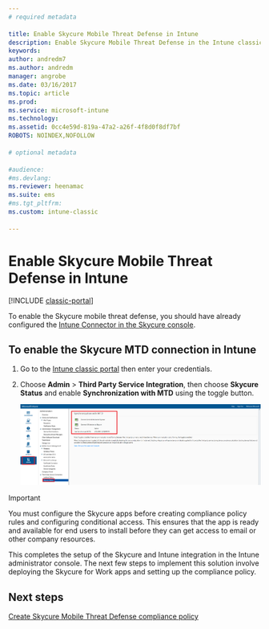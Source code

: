 ```yaml
---
# required metadata

title: Enable Skycure Mobile Threat Defense in Intune 
description: Enable Skycure Mobile Threat Defense in the Intune classic portal.
keywords:
author: andredm7
ms.author: andredm
manager: angrobe
ms.date: 03/16/2017
ms.topic: article
ms.prod:
ms.service: microsoft-intune
ms.technology:
ms.assetid: 0cc4e59d-819a-47a2-a26f-4f8d0f8df7bf
ROBOTS: NOINDEX,NOFOLLOW

# optional metadata

#audience:
#ms.devlang:
ms.reviewer: heenamac
ms.suite: ems
#ms.tgt_pltfrm:
ms.custom: intune-classic

---
```


# Enable Skycure Mobile Threat Defense in Intune

[!INCLUDE [classic-portal](../includes/classic-portal.md)]

To enable the Skycure mobile threat defense, you should have already configured the [Intune Connector in the Skycure console](/intune-classic/deploy-use/setup-the-skycure-integration-with-Intune).

## To enable the Skycure MTD connection in Intune

1.  Go to the [Intune classic portal](https://manage.microsoft.com/) then enter your credentials.

2.  Choose **Admin** &gt; **Third Party Service Integration**, then choose **Skycure Status** and enable **Synchronization with MTD** using the toggle button.

    ![Enable Skycure toggle in Intune classic portal](../media/mtp/enable-skycure-1.png)

> [!IMPORTANT] 
> You must configure the Skycure apps before creating compliance policy rules and configuring conditional access. This ensures that the app is ready and available for end users to install before they can get access to email or other company resources.

This completes the setup of the Skycure and Intune integration in the Intune administrator console. The next few steps to implement this solution involve deploying the Skycure for Work apps and setting up the compliance policy.

## Next steps

[Create Skycure Mobile Threat Defense compliance policy](/intune-classic/deploy-use/create-skycure-mobile-threat-defense-compliance-policy)
